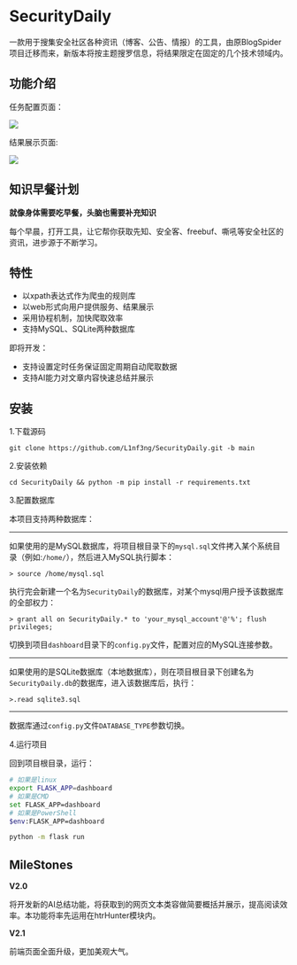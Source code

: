 # SecurityDaily
一款用于搜集安全社区各种资讯（博客、公告、情报）的工具，由原BlogSpider项目迁移而来，新版本将按主题搜罗信息，将结果限定在固定的几个技术领域内。

## 功能介绍

任务配置页面：

![](https://i.loli.net/2021/01/04/fAnUC4OYGqz35tI.png)

结果展示页面:

![](https://i.loli.net/2021/01/04/mOuhBFxRvHy4czX.png)

## 知识早餐计划

**就像身体需要吃早餐，头脑也需要补充知识**

每个早晨，打开工具，让它帮你获取先知、安全客、freebuf、嘶吼等安全社区的资讯，进步源于不断学习。

## 特性

* 以xpath表达式作为爬虫的规则库
* 以web形式向用户提供服务、结果展示
* 采用协程机制，加快爬取效率
* 支持MySQL、SQLite两种数据库

即将开发：
* 支持设置定时任务保证固定周期自动爬取数据
* 支持AI能力对文章内容快速总结并展示

## 安装

1.下载源码

`git clone https://github.com/L1nf3ng/SecurityDaily.git -b main`

2.安装依赖

`cd SecurityDaily && python -m pip install -r requirements.txt`

3.配置数据库

本项目支持两种数据库：

***

如果使用的是MySQL数据库，将项目根目录下的`mysql.sql`文件拷入某个系统目录（例如:`/home/`），然后进入MySQL执行脚本：

`> source /home/mysql.sql`

执行完会新建一个名为`SecurityDaily`的数据库，对某个mysql用户授予该数据库的全部权力：

`> grant all on SecurityDaily.* to 'your_mysql_account'@'%'; flush privileges;`

切换到项目`dashboard`目录下的`config.py`文件，配置对应的MySQL连接参数。

***

如果使用的是SQLite数据库（本地数据库），则在项目根目录下创建名为`SecurityDaily.db`的数据库，进入该数据库后，执行：

`>.read sqlite3.sql`

***

数据库通过`config.py`文件`DATABASE_TYPE`参数切换。

4.运行项目

回到项目根目录，运行：

```bash
# 如果是linux
export FLASK_APP=dashboard
# 如果是CMD
set FLASK_APP=dashboard
# 如果是PowerShell
$env:FLASK_APP=dashboard

python -m flask run
```

## MileStones
**V2.0**

将开发新的AI总结功能，将获取到的网页文本类容做简要概括并展示，提高阅读效率。本功能将率先运用在htrHunter模块内。

**V2.1**

前端页面全面升级，更加美观大气。